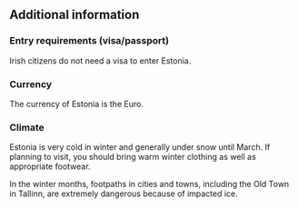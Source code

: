 ## Additional information

### **Entry requirements (visa/passport)**

Irish citizens do not need a visa to enter Estonia.

### **Currency**

The currency of Estonia is the Euro.

### **Climate**

Estonia is very cold in winter and generally under snow until March. If planning to visit, you should bring warm winter clothing as well as appropriate footwear.

In the winter months, footpaths in cities and towns, including the Old Town in Tallinn, are extremely dangerous because of impacted ice.